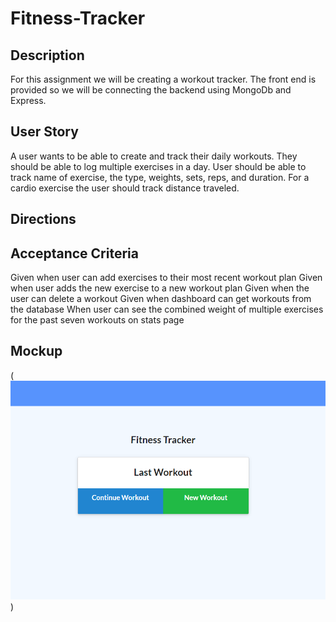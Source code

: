 # Fitness-Tracker

## Description
For this assignment we will be creating a workout tracker. The front end is provided so we will be connecting the backend using MongoDb and Express. 

## User Story
A user wants to be able to create and track their daily workouts. They should be able to log multiple exercises in a day. User should be able to track name of exercise, the type, weights, sets, reps, and duration. For a cardio exercise the user should track distance traveled.

## Directions 


## Acceptance Criteria
Given when user can add exercises to their most recent workout plan
Given when user adds the new exercise to a new workout plan
Given when the user can delete a workout
Given when dashboard can get workouts from the database
When user can see the combined weight of multiple exercises for the past seven workouts on stats page


## Mockup
(![Here is what the homepage looks like ](./index.png))